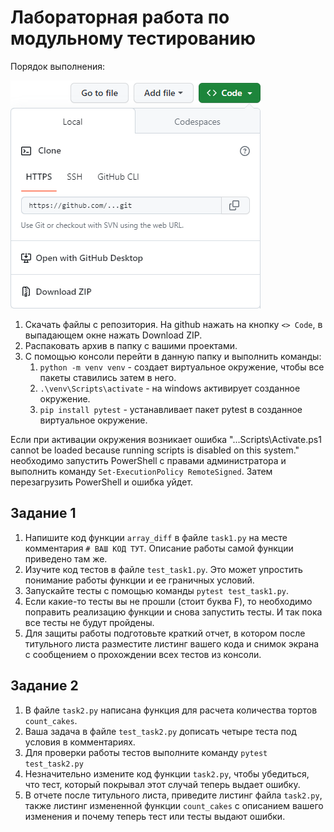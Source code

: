 # Лабораторная работа по модульному тестированию

Порядок выполнения:

![Пример скачивания файлов](download-github.png)

1. Скачать файлы с репозитория. На github нажать на кнопку `<> Code`, в выпадающем окне нажать Download ZIP.
1. Распаковать архив в папку с вашими проектами.
1. С помощью консоли перейти в данную папку и выполнить команды:
    1. `python -m venv venv` - создает виртуальное окружение, чтобы все пакеты ставились затем в него.
    1. `.\venv\Scripts\activate` - на windows активирует созданное окружение.
    1. `pip install pytest` - устанавливает пакет pytest в созданное виртуальное окружение.

Если при активации окружения возникает ошибка "...Scripts\Activate.ps1 cannot be loaded because running scripts is disabled on this system." необходимо запустить PowerShell с правами администратора и выполнить команду `Set-ExecutionPolicy RemoteSigned`. Затем перезагрузить PowerShell и ошибка уйдет.

## Задание 1

1. Напишите код функции `array_diff` в файле `task1.py` на месте комментария `# ВАШ КОД ТУТ`. Описание работы самой функции приведено там же.
1. Изучите код тестов в файле `test_task1.py`. Это может упростить понимание работы функции и ее граничных условий.
1. Запускайте тесты с помощью команды `pytest test_task1.py`.
1. Если какие-то тесты вы не прошли (стоит буква F), то необходимо поправить реализацию функции и снова запустить тесты. И так пока все тесты не будут пройдены.
1. Для защиты работы подготовьте краткий отчет, в котором после титульного листа разместите листинг вашего кода и снимок экрана с сообщением о прохождении всех тестов из консоли.

## Задание 2

1. В файле `task2.py` написана функция для расчета количества тортов `count_cakes`.
1. Ваша задача в файле `test_task2.py` дописать четыре теста под условия в комментариях.
1. Для проверки работы тестов выполните команду `pytest test_task2.py`
1. Незначительно измените код функции `task2.py`, чтобы убедиться, что тест, который покрывал этот случай теперь выдает ошибку.
1. В отчете после титульного листа, приведите листинг файла `task2.py`, также листинг измененной функции `count_cakes` с описанием вашего изменения и почему теперь тест или тесты выдают ошибки.